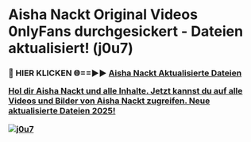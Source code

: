 # Aisha Nackt Original Videos 0nlyFans durchgesickert - Dateien aktualisiert! (j0u7)

<h3>🔴 HIER KLICKEN 🌐==►► <a href="https://tinyurl.com/h6vf6nb8" rel="nofollow">Aisha Nackt Aktualisierte Dateien

Hol dir Aisha Nackt und alle Inhalte. Jetzt kannst du auf alle Videos und Bilder von Aisha Nackt zugreifen. Neue aktualisierte Dateien 2025!

[![j0u7](https://i.imgur.com/sD4kR3V.gif)](https://tinyurl.com/h6vf6nb8)

